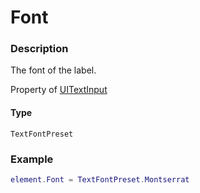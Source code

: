 # Font
### Description
The font of the label.

Property of [UITextInput](/classes/UITextInput/)

#### Type
`TextFontPreset`

### Example
```lua
element.Font = TextFontPreset.Montserrat
```